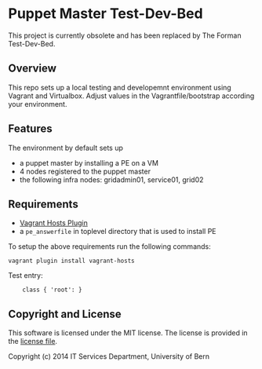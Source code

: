 # Puppet Master Test-Dev-Bed

This project is currently obsolete and has been replaced by The Forman Test-Dev-Bed.

## Overview

This repo sets up a local testing and developemnt environment using Vagrant and Virtualbox. Adjust values in the Vagrantfile/bootstrap according your environment.

## Features

The environment by default sets up
* a puppet master by installing a PE on a VM
* 4 nodes registered to the puppet master
* the following infra nodes: gridadmin01, service01, grid02

## Requirements

* [Vagrant Hosts Plugin](https://github.com/adrienthebo/vagrant-hosts)
* a `pe_answerfile` in toplevel directory that is used to install PE

To setup the above requirements run the following commands:

    vagrant plugin install vagrant-hosts

Test entry:

```puppet
    class { 'root': }
```

## Copyright and License

This software is licensed under the MIT license. The license is provided in the [license file](https://github.com/mrolli/petestbed/blob/master/LICENSE).

Copyright (c) 2014 IT Services Department, University of Bern
